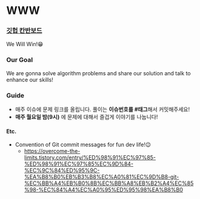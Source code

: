 # WWW
### [깃헙 칸반보드](https://github.com/HanaHww2/WWW/projects/1)
We Will Win!😁

### Our Goal
We are gonna solve algorithm problems and share our solution and talk to enhance our skills!

### Guide
- 매주 이슈에 문제 링크를 올립니다. 풀이는 **이슈번호를 #태그**해서 커밋해주세요!
- **매주 월요일 밤(9시)** 에 문제에 대해서 즐겁게 이야기를 나눕니다!

#### Etc.
- Convention of Git commit messages for fun dev life!😉
  - https://overcome-the-limits.tistory.com/entry/%ED%98%91%EC%97%85-%ED%98%91%EC%97%85%EC%9D%84-%EC%9C%84%ED%95%9C-%EA%B8%B0%EB%B3%B8%EC%A0%81%EC%9D%B8-git-%EC%BB%A4%EB%B0%8B%EC%BB%A8%EB%B2%A4%EC%85%98-%EC%84%A4%EC%A0%95%ED%95%98%EA%B8%B0

